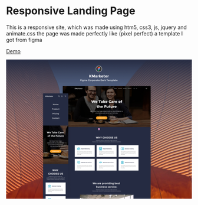 # Responsive Landing Page
This is a responsive site, which was made using htm5, css3, js, jquery and animate.css
the page was made perfectly like (pixel perfect) a template I got from figma

[Demo](https://andrewcrescencio.github.io/ResponsiveLandingPage/)

![Landingpage Thumbnail](./landingpage-thumbnail.png)
